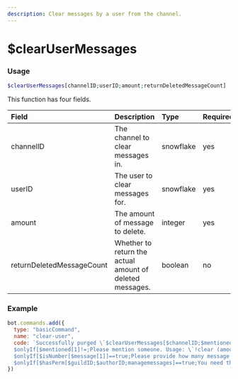 ```yaml
---
description: Clear messages by a user from the channel.
---
```


# $clearUserMessages
### Usage
```php
$clearUserMessages[channelID;userID;amount;returnDeletedMessageCount]
```
This function has four fields.

| Field | Description | Type | Required |
| :--- | :--- | :--- | :--- |
| channelID | The channel to clear messages in. | snowflake | yes |
| userID | The user to clear messages for. | snowflake | yes |
| amount | The amount of message to delete. | integer | yes
| returnDeletedMessageCount | Whether to return the actual amount of deleted messages. | boolean | no |

### Example
```js
bot.commands.add({
  type: "basicCommand",
  name: "clear-user",
  code: `Successfully purged \`$clearUserMessages[$channelID;$mentioned[1];$message[1];yes]\` messages by $userTag[$mentioned[1]].
  $onlyIf[$mentioned[1]!=;Please mention someone. Usage: \`!clear (amount) (user)\`]
  $onlyIf[$isNumber[$message[1]]==true;Please provide how many message to clear. Usage: \`!clear (amount) (user)\`]
  $onlyIf[$hasPerm[$guildID;$authorID;managemessages]==true;You need the manage_messages permission to use that!]`
})
```
